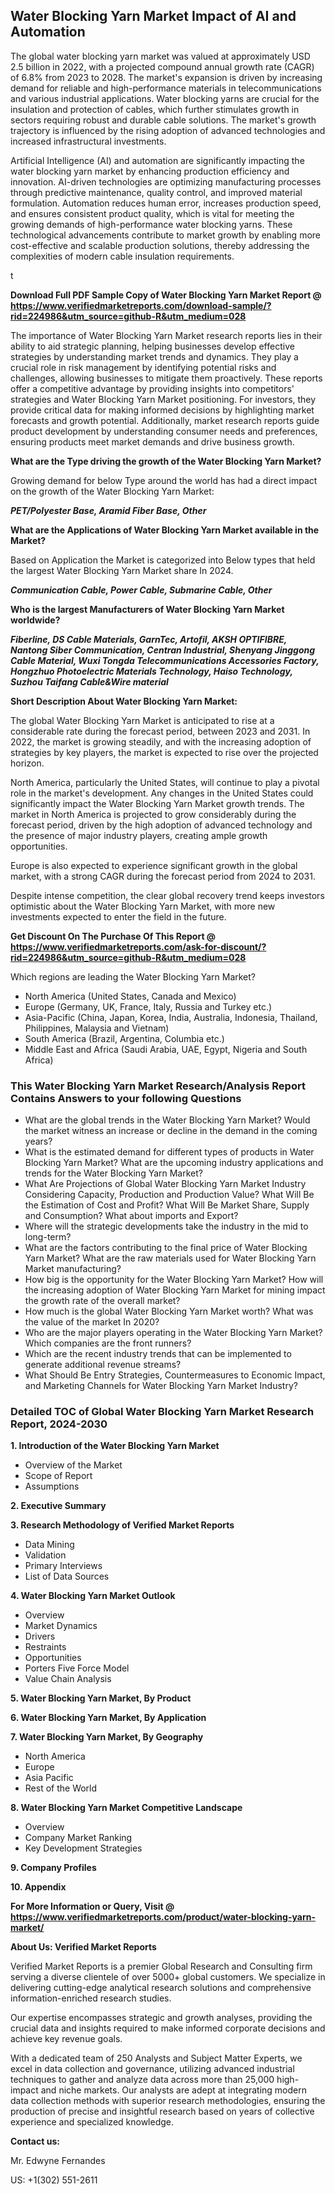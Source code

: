 <h2>Water Blocking Yarn Market Impact of AI and Automation</h2><p>The global water blocking yarn market was valued at approximately USD 2.5 billion in 2022, with a projected compound annual growth rate (CAGR) of 6.8% from 2023 to 2028. The market's expansion is driven by increasing demand for reliable and high-performance materials in telecommunications and various industrial applications. Water blocking yarns are crucial for the insulation and protection of cables, which further stimulates growth in sectors requiring robust and durable cable solutions. The market's growth trajectory is influenced by the rising adoption of advanced technologies and increased infrastructural investments.</p><p>Artificial Intelligence (AI) and automation are significantly impacting the water blocking yarn market by enhancing production efficiency and innovation. AI-driven technologies are optimizing manufacturing processes through predictive maintenance, quality control, and improved material formulation. Automation reduces human error, increases production speed, and ensures consistent product quality, which is vital for meeting the growing demands of high-performance water blocking yarns. These technological advancements contribute to market growth by enabling more cost-effective and scalable production solutions, thereby addressing the complexities of modern cable insulation requirements.</p>t</p><p id="" class=""><strong>Download Full PDF Sample Copy of Water Blocking Yarn Market Report @ <a href="https://www.verifiedmarketreports.com/download-sample/?rid=224986&utm_source=github-R&utm_medium=028" target="_blank">https://www.verifiedmarketreports.com/download-sample/?rid=224986&utm_source=github-R&utm_medium=028</a></strong></p><p>The importance of&nbsp;Water Blocking Yarn Market research reports lies in their ability to aid strategic planning, helping businesses develop effective strategies by understanding market trends and dynamics. They play a crucial role in risk management by identifying potential risks and challenges, allowing businesses to mitigate them proactively. These reports offer a competitive advantage by providing insights into competitors' strategies and Water Blocking Yarn Market positioning. For investors, they provide critical data for making informed decisions by highlighting market forecasts and growth potential. Additionally, market research reports guide product development by understanding consumer needs and preferences, ensuring products meet market demands and drive business growth.</p><p><strong>What are the&nbsp;Type driving the growth of the Water Blocking Yarn Market?</strong></p><p id="" class="">Growing demand for below Type around the world has had a direct impact on the growth of the Water Blocking Yarn Market:</p><em><strong>PET/Polyester Base, Aramid Fiber Base, Other</strong></em></p><strong>What are the&nbsp;Applications&nbsp;of Water Blocking Yarn Market available in the Market?</strong></p><p id="" class="">Based on Application the Market is categorized into Below types that held the largest Water Blocking Yarn Market share In 2024.</p><em><strong>Communication Cable, Power Cable, Submarine Cable, Other</strong></em></p><strong>Who is the largest Manufacturers of Water Blocking Yarn Market worldwide?</strong></p><p><em><strong>Fiberline, DS Cable Materials, GarnTec, Artofil, AKSH OPTIFIBRE, Nantong Siber Communication, Centran Industrial, Shenyang Jinggong Cable Material, Wuxi Tongda Telecommunications Accessories Factory, Hongzhuo Photoelectric Materials Technology, Haiso Technology, Suzhou Taifang Cable&Wire material</strong></em></p><p id="" class=""><strong>Short Description About Water Blocking Yarn Market:</strong></p><p>The global Water Blocking Yarn Market is anticipated to rise at a considerable rate during the forecast period, between 2023 and 2031. In 2022, the market is growing steadily, and with the increasing adoption of strategies by key players, the market is expected to rise over the projected horizon.</p><p>North America, particularly the United States, will continue to play a pivotal role in the market's development. Any changes in the United States could significantly impact the Water Blocking Yarn Market growth trends. The market in North America is projected to grow considerably during the forecast period, driven by the high adoption of advanced technology and the presence of major industry players, creating ample growth opportunities.</p><p>Europe is also expected to experience significant growth in the global market, with a strong CAGR during the forecast period from 2024 to 2031.</p><p>Despite intense competition, the clear global recovery trend keeps investors optimistic about the Water Blocking Yarn Market, with more new investments expected to enter the field in the future.</p><p id="" class=""><strong>Get Discount On The Purchase Of This Report @ <a href="https://www.verifiedmarketreports.com/ask-for-discount/?rid=224986&utm_source=github-R&utm_medium=028" target="_blank">https://www.verifiedmarketreports.com/ask-for-discount/?rid=224986&utm_source=github-R&utm_medium=028</a></strong></p>Which regions are leading the Water Blocking Yarn Market?</p><ul><li>North America (United States, Canada and Mexico)</li><li>Europe (Germany, UK, France, Italy, Russia and Turkey etc.)</li><li>Asia-Pacific (China, Japan, Korea, India, Australia, Indonesia, Thailand, Philippines, Malaysia and Vietnam)</li><li>South America (Brazil, Argentina, Columbia etc.)</li><li>Middle East and Africa (Saudi Arabia, UAE, Egypt, Nigeria and South Africa)</li></ul><h3 id="" class="">This Water Blocking Yarn Market Research/Analysis Report Contains Answers to your following Questions</h3><ul><li>What are the global trends in the Water Blocking Yarn Market? Would the market witness an increase or decline in the demand in the coming years?</li><li>What is the estimated demand for different types of products in Water Blocking Yarn Market? What are the upcoming industry applications and trends for the Water Blocking Yarn Market?</li><li>What Are Projections of Global Water Blocking Yarn Market Industry Considering Capacity, Production and Production Value? What Will Be the Estimation of Cost and Profit? What Will Be Market Share, Supply and Consumption? What about imports and Export?</li><li>Where will the strategic developments take the industry in the mid to long-term?</li><li>What are the factors contributing to the final price of Water Blocking Yarn Market? What are the raw materials used for Water Blocking Yarn Market manufacturing?</li><li>How big is the opportunity for the Water Blocking Yarn Market? How will the increasing adoption of Water Blocking Yarn Market for mining impact the growth rate of the overall market?</li><li>How much is the global Water Blocking Yarn Market worth? What was the value of the market In 2020?</li><li>Who are the major players operating in the Water Blocking Yarn Market? Which companies are the front runners?</li><li>Which are the recent industry trends that can be implemented to generate additional revenue streams?</li><li>What Should Be Entry Strategies, Countermeasures to Economic Impact, and Marketing Channels for Water Blocking Yarn Market Industry?</li></ul><h3 id="" class="">Detailed TOC of Global Water Blocking Yarn Market Research Report, 2024-2030</h3><p id="" class=""><strong>1. Introduction of the Water Blocking Yarn Market</strong></p><ul><li>Overview of the Market</li><li>Scope of Report</li><li>Assumptions</li></ul><p id="" class=""><strong>2. Executive Summary</strong></p><p id="" class=""><strong>3. Research Methodology of Verified Market Reports</strong></p><ul><li>Data Mining</li><li>Validation</li><li>Primary Interviews</li><li>List of Data Sources</li></ul><p id="" class=""><strong>4. Water Blocking Yarn Market Outlook</strong></p><ul><li>Overview</li><li>Market Dynamics</li><li>Drivers</li><li>Restraints</li><li>Opportunities</li><li>Porters Five Force Model</li><li>Value Chain Analysis</li></ul><p id="" class=""><strong>5. Water Blocking Yarn Market, By Product</strong></p><p id="" class=""><strong>6. Water Blocking Yarn Market, By Application</strong></p><p id="" class=""><strong>7. Water Blocking Yarn Market, By Geography</strong></p><ul><li>North America</li><li>Europe</li><li>Asia Pacific</li><li>Rest of the World</li></ul><p id="" class=""><strong>8. Water Blocking Yarn Market Competitive Landscape</strong></p><ul><li>Overview</li><li>Company Market Ranking</li><li>Key Development Strategies</li></ul><p id="" class=""><strong>9. Company Profiles</strong></p><p id="" class=""><strong>10. Appendix</strong></p><p id="" class=""><strong>For More Information or Query, Visit @ <a href="https://www.verifiedmarketreports.com/product/water-blocking-yarn-market/" target="_blank">https://www.verifiedmarketreports.com/product/water-blocking-yarn-market/</a></strong></p><p id="" class=""><strong>About Us: Verified Market Reports</strong></p><p id="" class="">Verified Market Reports is a premier Global Research and Consulting firm serving a diverse clientele of over 5000+ global customers. We specialize in delivering cutting-edge analytical research solutions and comprehensive information-enriched research studies.</p><p id="" class="">Our expertise encompasses strategic and growth analyses, providing the crucial data and insights required to make informed corporate decisions and achieve key revenue goals.</p><p id="" class="">With a dedicated team of 250 Analysts and Subject Matter Experts, we excel in data collection and governance, utilizing advanced industrial techniques to gather and analyze data across more than 25,000 high-impact and niche markets. Our analysts are adept at integrating modern data collection methods with superior research methodologies, ensuring the production of precise and insightful research based on years of collective experience and specialized knowledge.</p><p id="" class=""><strong>Contact us:</strong></p><p id="" class="">Mr. Edwyne Fernandes</p><p id="" class="">US: +1(302) 551-2611</p>